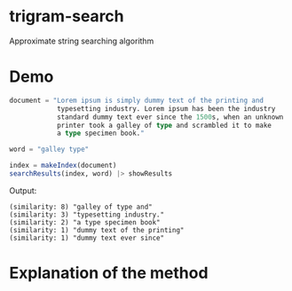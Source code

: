 # trigram-search
Approximate string searching algorithm


# Demo

```julia
document = "Lorem ipsum is simply dummy text of the printing and 
            typesetting industry. Lorem ipsum has been the industry 
            standard dummy text ever since the 1500s, when an unknown 
            printer took a galley of type and scrambled it to make 
            a type specimen book."

word = "galley type"

index = makeIndex(document)
searchResults(index, word) |> showResults
```
Output: 
```
(similarity: 8) "galley of type and"
(similarity: 3) "typesetting industry."
(similarity: 2) "a type specimen book"
(similarity: 1) "dummy text of the printing"
(similarity: 1) "dummy text ever since"
```

# Explanation of the method
